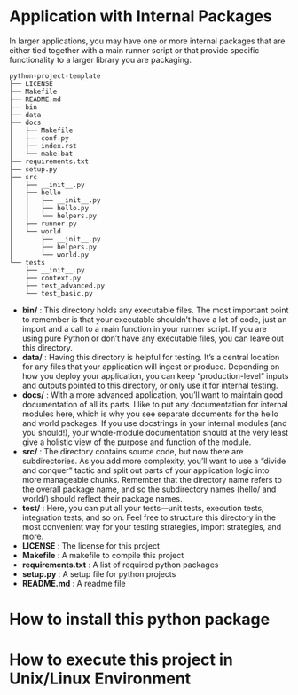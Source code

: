 
Application with Internal Packages
===

In larger applications, you may have one or more internal packages that are either tied together with a main runner script or that provide specific functionality to a larger library you are packaging.

```
python-project-template
├── LICENSE
├── Makefile
├── README.md
├── bin
├── data
├── docs
│   ├── Makefile
│   ├── conf.py
│   ├── index.rst
│   └── make.bat
├── requirements.txt
├── setup.py
├── src
│   ├── __init__.py
│   ├── hello
│   │   ├── __init__.py
│   │   ├── hello.py
│   │   └── helpers.py
│   ├── runner.py
│   └── world
│       ├── __init__.py
│       ├── helpers.py
│       └── world.py
└── tests
    ├── __init__.py
    ├── context.py
    ├── test_advanced.py
    └── test_basic.py
```

* **bin/**  : This directory holds any executable files. The most important point to remember is that your executable shouldn’t have a lot of code, just an import and a call to a main function in your runner script. If you are using pure Python or don’t have any executable files, you can leave out this directory.
* **data/** : Having this directory is helpful for testing. It’s a central location for any files that your application will ingest or produce. Depending on how you deploy your application, you can keep “production-level” inputs and outputs pointed to this directory, or only use it for internal testing.
* **docs/** : With a more advanced application, you’ll want to maintain good documentation of all its parts. I like to put any documentation for internal modules here, which is why you see separate documents for the hello and world packages. If you use docstrings in your internal modules (and you should!), your whole-module documentation should at the very least give a holistic view of the purpose and function of the module.
* **src/**  : The directory contains source code, but now there are subdirectories. As you add more complexity, you’ll want to use a “divide and conquer” tactic and split out parts of your application logic into more manageable chunks. Remember that the directory name refers to the overall package name, and so the subdirectory names (hello/ and world/) should reflect their package names.
* **test/** : Here, you can put all your tests—unit tests, execution tests, integration tests, and so on. Feel free to structure this directory in the most convenient way for your testing strategies, import strategies, and more.
* **LICENSE** : The license for this project
* **Makefile** : A makefile to compile this project
* **requirements.txt** : A list of required python packages
* **setup.py** : A setup file for python projects
* **README.md** : A readme file


How to install this python package
===

How to execute this project in Unix/Linux Environment
===